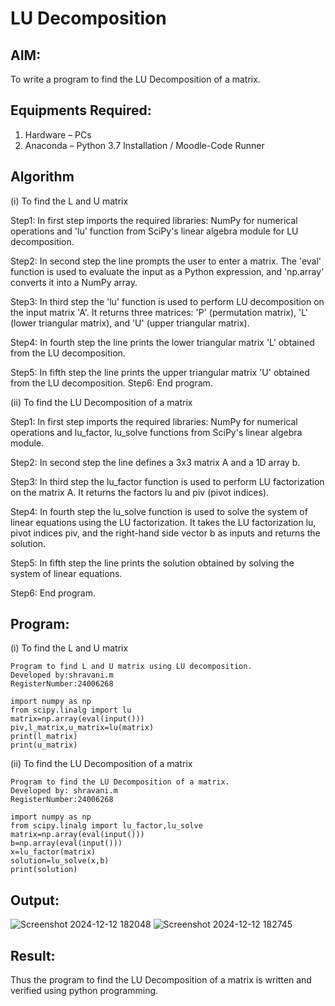 # LU Decomposition 

## AIM:
To write a program to find the LU Decomposition of a matrix.

## Equipments Required:
1. Hardware – PCs
2. Anaconda – Python 3.7 Installation / Moodle-Code Runner

## Algorithm
(i) To find the L and U matrix

Step1: In first step imports the required libraries: NumPy for numerical operations and 'lu' function from SciPy's linear algebra module for LU decomposition.

Step2: In second step the line prompts the user to enter a matrix. The 'eval' function is used to evaluate the input as a Python expression, and 'np.array' converts it into a NumPy array.

Step3: In third step the 'lu' function is used to perform LU decomposition on the input matrix 'A'. It returns three matrices: 'P' (permutation matrix), 'L' (lower triangular matrix), and 'U' (upper triangular matrix).

Step4: In fourth step the line prints the lower triangular matrix 'L' obtained from the LU decomposition.

Step5: In fifth step the line prints the upper triangular matrix 'U' obtained from the LU decomposition. Step6: End program.

(ii) To find the LU Decomposition of a matrix

Step1: In first step imports the required libraries: NumPy for numerical operations and lu_factor, lu_solve functions from SciPy's linear algebra module.

Step2: In second step the line defines a 3x3 matrix A and a 1D array b.

Step3: In third step the lu_factor function is used to perform LU factorization on the matrix A. It returns the factors lu and piv (pivot indices).

Step4: In fourth step the lu_solve function is used to solve the system of linear equations using the LU factorization. It takes the LU factorization lu, pivot indices piv, and the right-hand side vector b as inputs and returns the solution.

Step5: In fifth step the line prints the solution obtained by solving the system of linear equations.

Step6: End program.
## Program:
(i) To find the L and U matrix
```
Program to find L and U matrix using LU decomposition.
Developed by:shravani.m 
RegisterNumber:24006268 
```
```
import numpy as np
from scipy.linalg import lu
matrix=np.array(eval(input()))
piv,l_matrix,u_matrix=lu(matrix)
print(l_matrix)
print(u_matrix)
```

(ii) To find the LU Decomposition of a matrix
```
Program to find the LU Decomposition of a matrix.
Developed by: shravani.m
RegisterNumber:24006268 
```
```
import numpy as np
from scipy.linalg import lu_factor,lu_solve
matrix=np.array(eval(input()))
b=np.array(eval(input()))
x=lu_factor(matrix)
solution=lu_solve(x,b)
print(solution)
```
## Output:
![Screenshot 2024-12-12 182048](https://github.com/user-attachments/assets/d1e0b139-057f-4f7c-9a84-4ca2c3d5f2cb)
![Screenshot 2024-12-12 182745](https://github.com/user-attachments/assets/968e2a07-cc33-4567-a79f-9dc3fc4b10ac)



## Result:
Thus the program to find the LU Decomposition of a matrix is written and verified using python programming.


